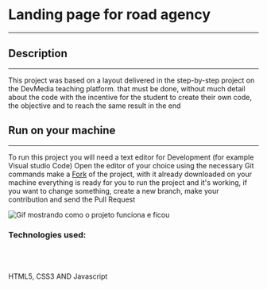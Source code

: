 # Landing page for road agency

____________________


## Description

  _________________________

This project was based on a layout delivered in the step-by-step project on the DevMedia teaching platform. that must be done, without much detail about the code with the incentive for the student to create their own code, the objective and to reach the same result in the end

## Run on your machine

_______________________

To run this project you will need a text editor for Development (for example Visual studio Code) Open the editor of your choice using the necessary Git commands make a <a href="https://docs.github.com/pt/get-started/quickstart/fork-a-repo" target="_blank" >Fork</a> of the project, with it already downloaded on your machine everything is ready for you to run the project and it's working, if you want to change something, create a new branch, make your contribution and send the Pull Request


<img src="src/formulario.gif" alt="Gif mostrando como o projeto funciona e ficou" title="Gif site">

### Technologies used:
<br></br>

HTML5, CSS3 AND Javascript
